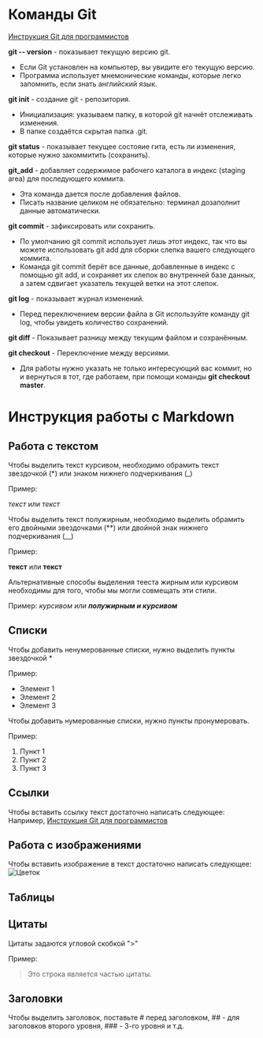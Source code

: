 # Команды Git

[Инструкция Git для программистов](https://gbcdn.mrgcdn.ru/uploads/asset/4245110/attachment/d4eb8c232f8f2bdf4e42ba7cb49e0c50.pdf)

**git -- version** - показывает текущую версию git.
* Если Git установлен на компьютер, вы увидите его текущую версию.
* Программа использует мнемонические команды, которые легко запомнить, если знать английский язык.
 
**git init** - создание git - репозитория.
* Инициализация: указываем папку, в которой git начнёт отслеживать изменения.
* В папке создаётся скрытая папка .git.
 
**git status** - показывает текущее состояие гита, есть ли изменения, которые нужно закоммитить (сохранить).
 
**git_add** - добавляет содержимое рабочего каталога в индекс (staging area) для последующего коммита.
* Эта команда дается после добавления файлов.
* Писать название целиком не обязательно: терминал дозаполнит данные автоматически.
 
**git commit** - зафиксировать или сохранить.
* По умолчанию git commit использует лишь этот индекс, так что вы можете использовать git add для сборки слепка вашего следующего коммита.
* Команда git commit берёт все данные, добавленные в индекс с помощью git add, и сохраняет их слепок во внутренней базе данных, а затем сдвигает указатель текущей ветки на этот слепок.
 
**git log** - показывает журнал изменений.
* Перед переключением версии файла в Git используйте команду git log, чтобы увидеть количество сохранений.
 
**git diff** - Показывает разницу между текущим файлом и сохранённым.
 
**git checkout** - Переключение между версиями.
* Для работы нужно указать не только интересующий вас коммит, но и вернуться в тот, где работаем, при помощи команды **git checkout master**.

# Инструкция работы с Markdown

## Работа с текстом

Чтобы выделить текст курсивом, необходимо обрамить текст звездочкой (*)  или знаком нижнего подчеркивания (_)
 
Пример:
 
*текст* или _текст_
 
Чтобы выделить текст полужирным, необходимо выделить обрамить его двойными звездочками (**) или двойной знак нижнего подчеркивания (__)
 
Пример:
 
**текст** или __текст__
 
Альтернативные способы выделения тееста жирным или курсивом необходимы для того, чтобы мы могли совмещать эти стили.
 
Пример: _курсивом или **полужирным и курсивом**_
 

## Списки

Чтобы добавить ненумерованные списки, нужно выделить пункты звездочкой *
 
Пример:
* Элемент 1
* Элемент 2
* Элемент 3
 
Чтобы добавить нумерованные списки, нужно пункты пронумеровать.
 
Пример:
1. Пункт 1
2. Пункт 2
3. Пункт 3


## Ссылки

Чтобы вставить ссылку текст достаточно написать следующее:
Например, [Инструкция Git для программистов](https://gbcdn.mrgcdn.ru/uploads/asset/4245110/attachment/d4eb8c232f8f2bdf4e42ba7cb49e0c50.pdf)

 
## Работа с изображениями

Чтобы вставить изображение в текст достаточно написать следующее:
![Цветок](flower.jpeg)

## Таблицы
 
## Цитаты

Цитаты задаются угловой скобкой ">"

Пример:

>Это строка является частью цитаты.

 
## Заголовки

Чтобы выделить заголовок, поставьте # перед заголовком, ## - для заголовков второго уровня, ### - 3-го уровня и т.д.

